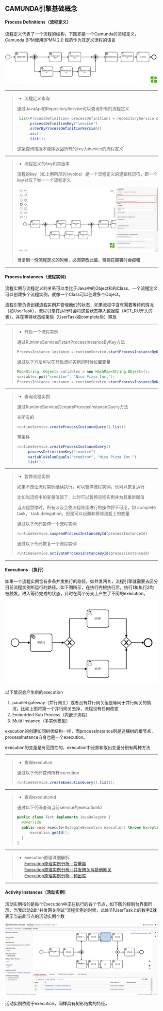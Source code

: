 ## CAMUNDA引擎基础概念

#### Process Definitions（流程定义）

流程定义代表了一个流程的结构，下图即是一个Camunda的流程定义，Camunda BPM使用BPMN 2.0 规范作为其定义流程的语言

![流程定义示例](resource/process-defination-example.png)

***
>- 流程定义查询
>
>通过JavaApi的RepositoryService可以查询所有的流程定义
>
>```java
>  List<ProcessDefinition> processDefinitions = repositoryService.createProcessDefinitionQuery()
>      .processDefinitionKey("invoice")
>      .orderByProcessDefinitionVersion()
>      .asc()
>      .list();
>```
>这条查询按版本顺序返回所有的key为invoice的流程定义
***
>- 流程定义的key和其版本
>
>流程的key（如上例所示的invoice）是一个流程定义的逻辑标识符，即一个key对应了唯一一个流程定义  
>
>![流程定义KEY](resource/process-defination-key.png)
>
>**当复制一份流程定义的时候，必须更改此值，否则在部署时会报错**
***
  
#### Process Instances（流程实例）

流程实例与流程定义的关系可以类比于Java中的Object和和Class，一个流程定义可以创建多个流程实例，就像一个Class可以创建多个Object。

流程引擎负责创建流程实例并管理他们的状态，如果流程中含有需要等待的情况（如UserTask），流程引擎在运行时会将这些状态存入数据库（ACT_RU开头的表），并在等待状态结束后（UserTask被complete后）释放

***
> - 开启一个流程实例
>
>通过RuntimeService的startProcessInstanceByKey方法
>
>```java
> ProcessInstance instance = runtimeService.startProcessInstanceByKey("invoice");
>```
>通过以下方法可以在开启流程实例的时候设置变量
>```java
>Map<String, Object> variables = new HashMap<String,Object>();
>variables.put("creditor", "Nice Pizza Inc.");
>ProcessInstance instance = runtimeService.startProcessInstanceByKey("invoice", variables);
>```
>
***
> - 查询流程实例
>
>通过RuntimeService的createProcessInstanceQuery方法
>
>查所有的
>```java
>runtimeService.createProcessInstanceQuery().list()
>```
>带条件
>```java
>runtimeService.createProcessInstanceQuery()
>     .processDefinitionKey("invoice")
>     .variableValueEquals("creditor", "Nice Pizza Inc.")
>     .list();
>```
***
> - 暂停流程实例
>
>如果不想让流程实例继续执行，可以暂停流程实例，也可以恢复运行
>
>比如当流程中的变量值错了，此时可以暂停流程实例并为其重新赋值
>
>当流程暂停时，所有涉及会使流程继续进行的操作将不可用，如 complete task， task delegation，但是可以设置和移除流程上的变量
>
>通过以下代码暂停一个流程实例
>```java
>runtimeService.suspendProcessInstanceById(processInstanceId)
>```
>通过以下代码恢复一个流程实例
>```java
>runtimeService.activateProcessInstanceById(processInstanceId)
>```
***
#### Executions （执行）

如果一个流程实例含有多条并发执行的路径，如并发网关，流程引擎就需要去区分目前流程实例所运行的路径。如下图所示，在执行完根执行后，执行1和执行2均被触发，进入等待完成的状态，此时在两个分支上产生了不同的execution。

![execution](resource/execution.png)

以下情况会产生新的execution
1. parallel gateway（并行网关）或者没有并行网关但是等同于并行网关的情况，比如上图将第一个并行网关去掉，流程没有任何改变
2. Embedded Sub Process（内嵌子流程）
3. Multi Instance（多实例模型）

execution的创建如同树状结构一样，而processInstance则是这棵树的根节点，processInstance自身也是一个execution。

execution的变量是有范围性的，execution中设置和取出变量分别有两种方法

***
> - 查询execution
>
>通过以下代码查询所有execution
>```java
>runtimeService.createExecutionQuery().list();
>```
***
> - 查询executionId
>
>通过以下代码查询当前service的executionId
>```java
>public class Test implements JavaDelegate {
> 	@Override
> 	public void execute(DelegateExecution execution) throws Exception {
> 	    execution.getId();
> 	}
> }
>```
***
> - execution原理详细解析  
> [Execution原理实例分析--变量篇](Execution原理实例分析--变量篇.md)  
> [Execution原理实例分析--并发网关与排他网关](Execution原理实例分析--并发网关与排他网关.md)  
> [Execution原理实例分析--预出库](Execution原理实例分析--预出库.md)
***
#### Activity Instances（活动实例）

活动实例指的是每个Execution中正在执行的各个节点，如下图的控制台界面所示，当我启动2此“并发网关测试”流程实例的时候，此处111UserTask上的数字2就表示当前此节点的活动实例个数

![](resource/activity-instance.png)

活动实例依附于execution，同样具有树形结构的特征。